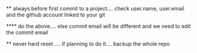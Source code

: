 ** always before first commit to a project.... check user.name, user.email and the github account linked to your git 

  **** do the above.... else commit email will be different and we need to edit the commit email

** never hard reset .... if planning to do it.... backup the whole repo